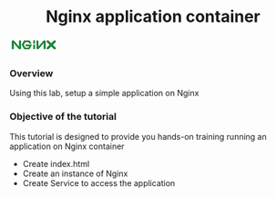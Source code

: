 
<h1 align="center">Nginx application container</h1> 

![Logo](_images/nginx-logo.png)

### Overview

Using this lab, setup a simple application on Nginx 

### Objective of the tutorial

This tutorial is designed to provide you hands-on training running an application on Nginx container

- Create index.html
- Create an instance of Nginx
- Create Service to access the application

